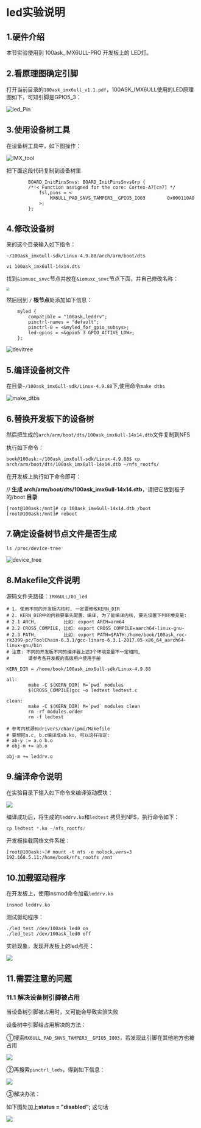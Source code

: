 # led实验说明



## 1.硬件介绍

本节实验使用到 100ask_IMX6ULL-PRO 开发板上的 LED灯。



## 2.看原理图确定引脚

打开当前目录的`100ask_imx6ull_v1.1.pdf`，100ASK_IMX6ULL使用的LED原理图如下，可知引脚是GPIO5_3：

![led_Pin](led_pin.jpg)



## 3.使用设备树工具

在设备树工具中，如下图操作：

![IMX_tool](IMX_tool.jpg)

把下面这段代码复制到设备树里

```
        BOARD_InitPinsSnvs: BOARD_InitPinsSnvsGrp {        
        /*!< Function assigned for the core: Cortex-A7[ca7] */
            fsl,pins = <
                MX6ULL_PAD_SNVS_TAMPER3__GPIO5_IO03        0x000110A0
            >;
        };
```



## 4.修改设备树

来的这个目录输入如下指令：

`~/100ask_imx6ull-sdk/Linux-4.9.88/arch/arm/boot/dts`

`vi 100ask_imx6ull-14x14.dts`

找到`&iomuxc_snvc`节点并放在`&iomuxc_snvc`节点下面，并自己修改名称：

<img src="modify_devicetree.jpg" style="zoom:50%;" />



然后回到 `/` **根节点**处添加如下信息：

```
    myled {
        compatible = "100ask,leddrv";
        pinctrl-names = "default";
        pinctrl-0 = <&myled_for_gpio_subsys>;
        led-gpios = <&gpio5 3 GPIO_ACTIVE_LOW>;
    };
```

![devitree](devicetree.jpg)



## 5.编译设备树文件

在目录`~/100ask_imx6ull-sdk/Linux-4.9.88`下,使用命令`make dtbs`

![make_dtbs](make_dtbs.jpg)





## 6.替换开发板下的设备树

然后把生成的`arch/arm/boot/dts/100ask_imx6ull-14x14.dtb`文件复制到NFS

执行如下命令：

```
book@100ask:~/100ask_imx6ull-sdk/Linux-4.9.88$ cp arch/arm/boot/dts/100ask_imx6ull-14x14.dtb ~/nfs_rootfs/
```



在开发板上执行如下命令即可：

// **生成** **arch/arm/boot/dts/100ask_imx6ull-14x14.dtb**，请把它放到板子的/boot **目录**

```
[root@100ask:/mnt]# cp 100ask_imx6ull-14x14.dtb /boot
[root@100ask:/mnt]# reboot
```



## 7.确定设备树节点文件是否生成

```
ls /proc/device-tree
```

![device_tree](device_tree.jpg)



## 8.Makefile文件说明

源码文件夹路径：`IMX6ULL/01_led`

```
# 1. 使用不同的开发板内核时, 一定要修改KERN_DIR
# 2. KERN_DIR中的内核要事先配置、编译, 为了能编译内核, 要先设置下列环境变量:
# 2.1 ARCH,          比如: export ARCH=arm64
# 2.2 CROSS_COMPILE, 比如: export CROSS_COMPILE=aarch64-linux-gnu-
# 2.3 PATH,          比如: export PATH=$PATH:/home/book/100ask_roc-rk3399-pc/ToolChain-6.3.1/gcc-linaro-6.3.1-2017.05-x86_64_aarch64-linux-gnu/bin 
# 注意: 不同的开发板不同的编译器上述3个环境变量不一定相同,
#       请参考各开发板的高级用户使用手册

KERN_DIR = /home/book/100ask_imx6ull-sdk/Linux-4.9.88

all:
        make -C $(KERN_DIR) M=`pwd` modules 
        $(CROSS_COMPILE)gcc -o ledtest ledtest.c 

clean:
        make -C $(KERN_DIR) M=`pwd` modules clean
        rm -rf modules.order
        rm -f ledtest

# 参考内核源码drivers/char/ipmi/Makefile
# 要想把a.c, b.c编译成ab.ko, 可以这样指定:
# ab-y := a.o b.o
# obj-m += ab.o

obj-m += leddrv.o
```



## 9.编译命令说明

在实验目录下输入如下命令来编译驱动模块：

![](make.jpg)

编译成功后，将生成的`leddrv.ko`和`ledtest` 拷贝到NFS，执行命令如下：

```c
cp ledtest *.ko ~/nfs_rootfs/
```

开发板挂载网络文件系统：

```
[root@100ask:~]# mount -t nfs -o nolock,vers=3 192.168.5.11:/home/book/nfs_rootfs /mnt
```



## 10.加载驱动程序

在开发板上，使用insmod命令加载`leddrv.ko`

```
insmod leddrv.ko
```

测试驱动程序：

```
./led_test /dev/100ask_led0 on
./led_test /dev/100ask_led0 off
```

实验现象，发现开发板上的led点亮：

![](test.jpg)



## 11.需要注意的问题

### 11.1 解决设备树引脚被占用

当设备树引脚被占用时，又可能会导致实验失败

设备树中引脚给占用解决的方法：

①搜索`MX6ULL_PAD_SNVS_TAMPER3__GPIO5_IO03`，若发现此引脚在其他地方也被占用

![](pin_occupy_.jpg)

②再搜索`pinctrl_leds`，得到如下信息：

![](pinctrl_leds.jpg)

③解决办法：

如下图处加上**status = "disabled";** 这句话

![](disable.jpg)
